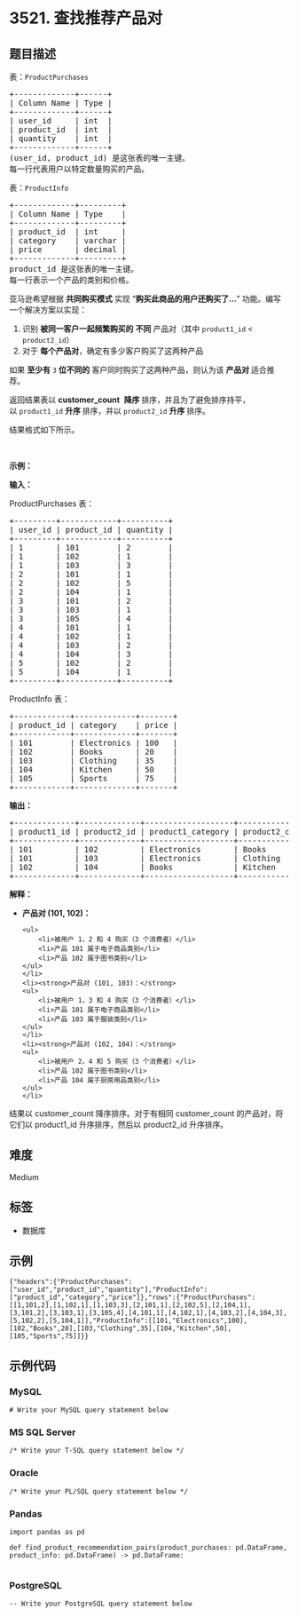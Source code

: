 # 3521. 查找推荐产品对

## 题目描述

<p>表：<code>ProductPurchases</code></p>

<pre>
+-------------+------+
| Column Name | Type | 
+-------------+------+
| user_id     | int  |
| product_id  | int  |
| quantity    | int  |
+-------------+------+
(user_id, product_id) 是这张表的唯一主键。
每一行代表用户以特定数量购买的产品。
</pre>

<p>表：<code>ProductInfo</code></p>

<pre>
+-------------+---------+
| Column Name | Type    | 
+-------------+---------+
| product_id  | int     |
| category    | varchar |
| price       | decimal |
+-------------+---------+
product_id 是这张表的唯一主键。
每一行表示一个产品的类别和价格。
</pre>

<p>亚马逊希望根据 <strong>共同购买模式</strong> 实现 “<strong>购买此商品的用户还购买了...</strong>” 功能。编写一个解决方案以实现：</p>

<ol>
	<li>识别 <strong>被同一客户一起频繁购买的</strong> <strong>不同</strong> 产品对（其中&nbsp;<code>product1_id</code> &lt; <code>product2_id</code>）</li>
	<li>对于 <strong>每个产品对</strong>，确定有多少客户购买了这两种产品</li>
</ol>

<p>如果 <strong>至少有</strong> <code>3</code> <strong>位不同的</strong> 客户同时购买了这两种产品，则认为该&nbsp;<strong>产品对&nbsp;</strong>适合推荐。</p>

<p>返回结果表以<em>&nbsp;</em><strong>customer_count</strong>&nbsp; <strong>降序&nbsp;</strong>排序，并且为了避免排序持平，以&nbsp;<code>product1_id</code><em> </em><strong>升序&nbsp;</strong>排序，并以<em>&nbsp;</em><code>product2_id</code><em> </em><strong>升序 </strong>排序。</p>

<p>结果格式如下所示。</p>

<p>&nbsp;</p>

<p><strong class="example">示例：</strong></p>

<div class="example-block">
<p><strong>输入：</strong></p>

<p>ProductPurchases 表：</p>

<pre class="example-io">
+---------+------------+----------+
| user_id | product_id | quantity |
+---------+------------+----------+
| 1       | 101        | 2        |
| 1       | 102        | 1        |
| 1       | 103        | 3        |
| 2       | 101        | 1        |
| 2       | 102        | 5        |
| 2       | 104        | 1        |
| 3       | 101        | 2        |
| 3       | 103        | 1        |
| 3       | 105        | 4        |
| 4       | 101        | 1        |
| 4       | 102        | 1        |
| 4       | 103        | 2        |
| 4       | 104        | 3        |
| 5       | 102        | 2        |
| 5       | 104        | 1        |
+---------+------------+----------+
</pre>

<p>ProductInfo 表：</p>

<pre class="example-io">
+------------+-------------+-------+
| product_id | category    | price |
+------------+-------------+-------+
| 101        | Electronics | 100   |
| 102        | Books       | 20    |
| 103        | Clothing    | 35    |
| 104        | Kitchen     | 50    |
| 105        | Sports      | 75    |
+------------+-------------+-------+
</pre>

<p><strong>输出：</strong></p>

<pre class="example-io">
+-------------+-------------+-------------------+-------------------+----------------+
| product1_id | product2_id | product1_category | product2_category | customer_count |
+-------------+-------------+-------------------+-------------------+----------------+
| 101         | 102         | Electronics       | Books             | 3              |
| 101         | 103         | Electronics       | Clothing          | 3              |
| 102         | 104         | Books             | Kitchen           | 3              |
+-------------+-------------+-------------------+-------------------+----------------+
</pre>

<p><strong>解释：</strong></p>

<ul>
	<li><strong>产品对 (101, 102)：</strong>

	<ul>
		<li>被用户 1，2 和 4 购买（3 个消费者）</li>
		<li>产品 101 属于电子商品类别</li>
		<li>产品 102 属于图书类别</li>
	</ul>
	</li>
	<li><strong>产品对 (101, 103)：</strong>
	<ul>
		<li>被用户 1，3 和 4 购买（3 个消费者）</li>
		<li>产品 101 属于电子商品类别</li>
		<li>产品 103 属于服装类别</li>
	</ul>
	</li>
	<li><strong>产品对 (102, 104)：</strong>
	<ul>
		<li>被用户 2，4 和 5 购买（3 个消费者）</li>
		<li>产品 102 属于图书类别</li>
		<li>产品 104 属于厨房用品类别</li>
	</ul>
	</li>
</ul>

<p>结果以 customer_count 降序排序。对于有相同&nbsp;customer_count 的产品对，将它们以&nbsp;product1_id 升序排序，然后以 product2_id 升序排序。</p>
</div>


## 难度

Medium

## 标签

- 数据库

## 示例

```
{"headers":{"ProductPurchases":["user_id","product_id","quantity"],"ProductInfo":["product_id","category","price"]},"rows":{"ProductPurchases":[[1,101,2],[1,102,1],[1,103,3],[2,101,1],[2,102,5],[2,104,1],[3,101,2],[3,103,1],[3,105,4],[4,101,1],[4,102,1],[4,103,2],[4,104,3],[5,102,2],[5,104,1]],"ProductInfo":[[101,"Electronics",100],[102,"Books",20],[103,"Clothing",35],[104,"Kitchen",50],[105,"Sports",75]]}}
```

## 示例代码

### MySQL

```mysql
# Write your MySQL query statement below
```

### MS SQL Server

```mssql
/* Write your T-SQL query statement below */
```

### Oracle

```oraclesql
/* Write your PL/SQL query statement below */
```

### Pandas

```pythondata
import pandas as pd

def find_product_recommendation_pairs(product_purchases: pd.DataFrame, product_info: pd.DataFrame) -> pd.DataFrame:
    
```

### PostgreSQL

```postgresql
-- Write your PostgreSQL query statement below
```

